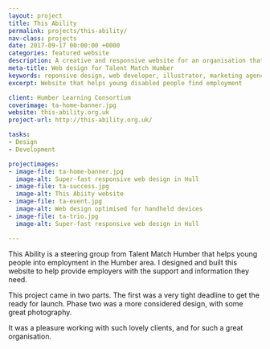 ```yaml
---
layout: project
title: This Ability
permalink: projects/this-ability/
nav-class: projects
date: 2017-09-17 00:00:00 +0000
categories: featured website
description: A creative and responsive website for an organisation that helps local people into employment in the Humber Local Enterprise Partnership area.
meta-title: Web design for Talent Match Humber
keywords: reponsive design, web developer, illustrator, marketing agency, Hull
excerpt: Website that helps young disabled people find employment

client: Humber Learning Consortium
coverimage: ta-home-banner.jpg
website: this-ability.org.uk
project-url: http://this-ability.org.uk/

tasks:
- Design
- Development

projectimages:
- image-file: ta-home-banner.jpg
  image-alt: Super-fast responsive web design in Hull
- image-file: ta-success.jpg
  image-alt: This Abiity website
- image-file: ta-event.jpg
  image-alt: Web design optimised for handheld devices
- image-file: ta-trio.jpg
  image-alt: Super-fast responsive web design in Hull

---
```


This Ability is a steering group from Talent Match Humber that helps young people into employment in the Humber area. I designed and built this website to help provide employers with the support and information they need.

This project came in two parts. The first was a very tight deadline to get the ready for launch. Phase two was a more considered design, with some great photography.

It was a pleasure working with such lovely clients, and for such a great organisation.